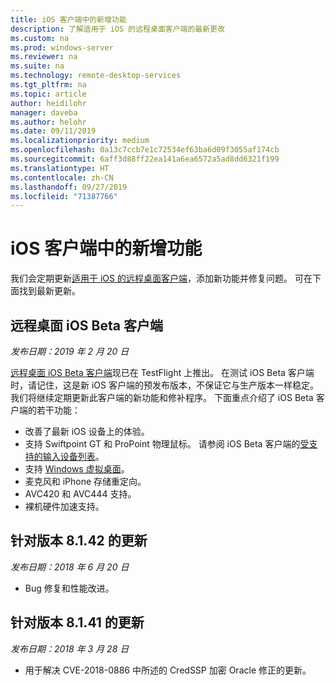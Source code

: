 ```yaml
---
title: iOS 客户端中的新增功能
description: 了解适用于 iOS 的远程桌面客户端的最新更改
ms.custom: na
ms.prod: windows-server
ms.reviewer: na
ms.suite: na
ms.technology: remote-desktop-services
ms.tgt_pltfrm: na
ms.topic: article
author: heidilohr
manager: daveba
ms.author: helohr
ms.date: 09/11/2019
ms.localizationpriority: medium
ms.openlocfilehash: 0a13c7ccb7e1c72534ef63ba6d09f3055af174cb
ms.sourcegitcommit: 6aff3d88ff22ea141a6ea6572a5ad8dd6321f199
ms.translationtype: HT
ms.contentlocale: zh-CN
ms.lasthandoff: 09/27/2019
ms.locfileid: "71387766"
---
```

# <a name="whats-new-in-the-ios-client"></a>iOS 客户端中的新增功能

我们会定期更新[适用于 iOS 的远程桌面客户端](remote-desktop-ios.md)，添加新功能并修复问题。 可在下面找到最新更新。

## <a name="remote-desktop-ios-beta-client"></a>远程桌面 iOS Beta 客户端

*发布日期：2019 年 2 月 20 日*

[远程桌面 iOS Beta 客户端](remote-desktop-ios.md#download-the-remote-desktop-ios-beta-client-from-apple-testflight)现已在 TestFlight 上推出。 在测试 iOS Beta 客户端时，请记住，这是新 iOS 客户端的预发布版本，不保证它与生产版本一样稳定。 我们将继续定期更新此客户端的新功能和修补程序。 下面重点介绍了 iOS Beta 客户端的若干功能：

- 改善了最新 iOS 设备上的体验。
- 支持 Swiftpoint GT 和 ProPoint 物理鼠标。 请参阅 iOS Beta 客户端的[受支持的输入设备列表](remote-desktop-ios.md#supported-input-devices)。
- 支持 [Windows 虚拟桌面](https://aka.ms/wvd)。
- 麦克风和 iPhone 存储重定向。
- AVC420 和 AVC444 支持。
- 裸机硬件加速支持。

## <a name="updates-for-version-8142"></a>针对版本 8.1.42 的更新

*发布日期：2018 年 6 月 20 日*

- Bug 修复和性能改进。

## <a name="updates-for-version-8141"></a>针对版本 8.1.41 的更新

*发布日期：2018 年 3 月 28 日*

- 用于解决 CVE-2018-0886 中所述的 CredSSP 加密 Oracle 修正的更新。
